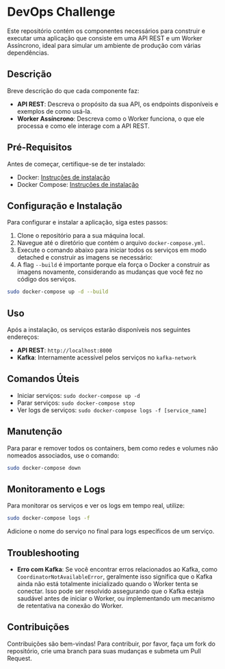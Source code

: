 # DevOps Challenge

Este repositório contém os componentes necessários para construir e executar uma aplicação que consiste em uma API REST e um Worker Assíncrono, ideal para simular um ambiente de produção com várias dependências.

## Descrição

Breve descrição do que cada componente faz:

- **API REST**: Descreva o propósito da sua API, os endpoints disponíveis e exemplos de como usá-la.
- **Worker Assíncrono**: Descreva como o Worker funciona, o que ele processa e como ele interage com a API REST.

## Pré-Requisitos

Antes de começar, certifique-se de ter instalado:

- Docker: [Instruções de instalação](https://docs.docker.com/get-docker/)
- Docker Compose: [Instruções de instalação](https://docs.docker.com/compose/install/)

## Configuração e Instalação

Para configurar e instalar a aplicação, siga estes passos:

1. Clone o repositório para a sua máquina local.
2. Navegue até o diretório que contém o arquivo `docker-compose.yml`.
3. Execute o comando abaixo para iniciar todos os serviços em modo detached e construir as imagens se necessário:
4. A flag `--build` é importante porque ela força o Docker a construir as imagens novamente, considerando as mudanças que você fez no código dos serviços.

```bash
sudo docker-compose up -d --build
```

## Uso

Após a instalação, os serviços estarão disponíveis nos seguintes endereços:

- **API REST**: `http://localhost:8000`
- **Kafka**: Internamente acessível pelos serviços no `kafka-network`

## Comandos Úteis

- Iniciar serviços: `sudo docker-compose up -d`
- Parar serviços: `sudo docker-compose stop`
- Ver logs de serviços: `sudo docker-compose logs -f [service_name]`

## Manutenção

Para parar e remover todos os containers, bem como redes e volumes não nomeados associados, use o comando:

```bash
sudo docker-compose down
```

## Monitoramento e Logs

Para monitorar os serviços e ver os logs em tempo real, utilize:

```bash
sudo docker-compose logs -f
```

Adicione o nome do serviço no final para logs específicos de um serviço.

## Troubleshooting

- **Erro com Kafka**: Se você encontrar erros relacionados ao Kafka, como `CoordinatorNotAvailableError`, geralmente isso significa que o Kafka ainda não está totalmente inicializado quando o Worker tenta se conectar. Isso pode ser resolvido assegurando que o Kafka esteja saudável antes de iniciar o Worker, ou implementando um mecanismo de retentativa na conexão do Worker.

## Contribuições

Contribuições são bem-vindas! Para contribuir, por favor, faça um fork do repositório, crie uma branch para suas mudanças e submeta um Pull Request.

